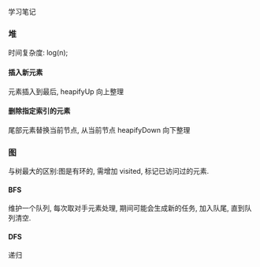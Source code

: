 学习笔记

### 堆

时间复杂度: log(n);

#### 插入新元素

元素插入到最后, heapifyUp 向上整理

#### 删除指定索引的元素

尾部元素替换当前节点, 从当前节点 heapifyDown 向下整理

###

### 图

与树最大的区别:图是有环的, 需增加 visited, 标记已访问过的元素.

#### BFS

维护一个队列, 每次取对手元素处理, 期间可能会生成新的任务, 加入队尾, 直到队列清空.

#### DFS

递归
